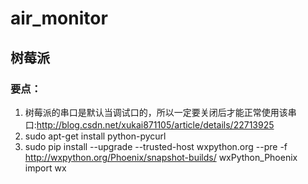 # air_monitor
## 树莓派
### 要点：
1. 树莓派的串口是默认当调试口的，所以一定要关闭后才能正常使用该串口:http://blog.csdn.net/xukai871105/article/details/22713925  
2. sudo apt-get install python-pycurl  
3. sudo pip install --upgrade --trusted-host wxpython.org --pre -f http://wxpython.org/Phoenix/snapshot-builds/ wxPython_Phoenix  
    import wx
